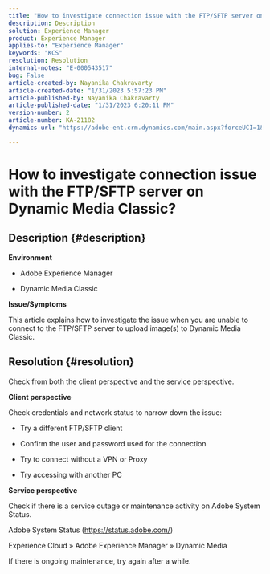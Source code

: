 ```yaml
---
title: "How to investigate connection issue with the FTP/SFTP server on Dynamic Media Classic?"
description: Description
solution: Experience Manager
product: Experience Manager
applies-to: "Experience Manager"
keywords: "KCS"
resolution: Resolution
internal-notes: "E-000543517"
bug: False
article-created-by: Nayanika Chakravarty
article-created-date: "1/31/2023 5:57:23 PM"
article-published-by: Nayanika Chakravarty
article-published-date: "1/31/2023 6:20:11 PM"
version-number: 2
article-number: KA-21182
dynamics-url: "https://adobe-ent.crm.dynamics.com/main.aspx?forceUCI=1&pagetype=entityrecord&etn=knowledgearticle&id=b8a6a1b1-90a1-ed11-aad1-6045bd0063aa"

---
```

# How to investigate connection issue with the FTP/SFTP server on Dynamic Media Classic?

## Description {#description}


<b>Environment</b>

- Adobe Experience Manager

- Dynamic Media Classic

<b>Issue/Symptoms</b>

This article explains how to investigate the issue when you are unable to connect to the FTP/SFTP server to upload image(s) to Dynamic Media Classic.


## Resolution {#resolution}


Check from both the client perspective and the service perspective.

<b>Client perspective</b>

Check credentials and network status to narrow down the issue:

- Try a different FTP/SFTP client

- Confirm the user and password used for the connection

- Try to connect without a VPN or Proxy

- Try accessing with another PC

<b>Service perspective</b>

Check if there is a service outage or maintenance activity on Adobe System Status.

Adobe System Status (https://status.adobe.com/)

Experience Cloud » Adobe Experience Manager » Dynamic Media

If there is ongoing maintenance, try again after a while.
